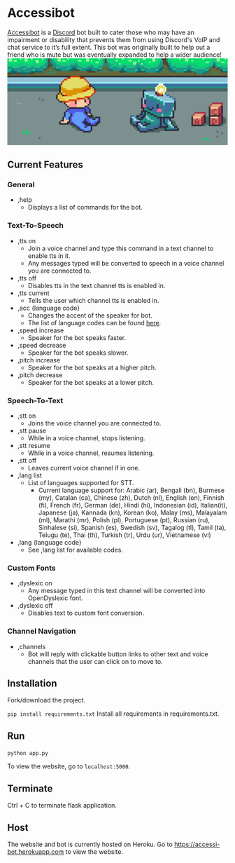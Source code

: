 # Accessibot
[Accessibot](http://accessi-bot.herokuapp.com/) is a [Discord](https://discord.com) bot built to cater those who may have an impairment or disability that prevents them from using Discord's VoIP and chat service to it’s full extent. This bot was originally built to help out a friend who is mute but was eventually expanded to help a wider audience!
![accessibot](./docs/images/accessibot_mascot.png)

## Current Features
### General
- ,help
    - Displays a list of commands for the bot.
### Text-To-Speech
- ,tts on
    - Join a voice channel and type this command in a text channel to enable tts in it.
    - Any messages typed will be converted to speech in a voice channel you are connected to.
- ,tts off
    - Disables tts in the text channel tts is enabled in.
- ,tts current
    - Tells the user which channel tts is enabled in.
- ,acc {language code}
    - Changes the accent of the speaker for bot.
    - The list of language codes can be found [here](https://meta.wikimedia.org/wiki/Template:List_of_language_names_ordered_by_code).
- ,speed increase
    - Speaker for the bot speaks faster.
- ,speed decrease
    - Speaker for the bot speaks slower.
- ,pitch increase
    - Speaker for the bot speaks at a higher pitch.
- ,pitch decrease
    - Speaker for the bot speaks at a lower pitch.
### Speech-To-Text
- ,stt on
    - Joins the voice channel you are connected to.
- ,stt pause
    - While in a voice channel, stops listening.
- ,stt resume
    - While in a voice channel, resumes listening.
- ,stt off
    - Leaves current voice channel if in one.
- ,lang list
    - List of languages supported for STT.
        - Current language support for: Arabic (ar), Bengali (bn), Burmese (my), Catalan (ca), Chinese (zh), Dutch (nl), English (en), Finnish (fi), French (fr), German (de), Hindi (hi), Indonesian (id), Italian(it), Japanese (ja), Kannada (kn), Korean (ko), Malay (ms), Malayalam (ml), Marathi (mr), Polish (pl), Portuguese (pt), Russian (ru), Sinhalese (si), Spanish (es), Swedish (sv), Tagalog (tl), Tamil (ta), Telugu (te), Thai (th), Turkish (tr), Urdu (ur), Vietnamese (vi)
- ,lang {language code} 
    - See ,lang list for available codes.
### Custom Fonts
- ,dyslexic on
    - Any message typed in this text channel will be converted into OpenDyslexic font.
- ,dyslexic off
    - Disables text to custom font conversion.
### Channel Navigation
- ,channels
    - Bot will reply with clickable button links to other text and voice channels that the user can click on to move to.

## Installation
Fork/download the project. 

```pip install requirements.txt```
Install all requirements in requirements.txt.

## Run
```python app.py```

To view the website, go to ```localhost:5000```.

## Terminate
Ctrl + C to terminate flask application.

## Host
The website and bot is currently hosted on Heroku. Go to https://accessi-bot.herokuapp.com to view the website.
